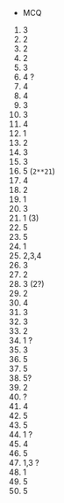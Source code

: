 - MCQ

1. 3
2. 2
3. 2
4. 2
5. 3
6. 4 ?
7. 4
8. 4
9. 3
10. 3
11. 4
12. 1
13. 2
14. 3
15. 3
16. 5 (`2**21`)
17. 4
18. 2
19. 1
20. 3
21. 1 (3)
22. 5
23. 5
24. 1
25. 2,3,4
26. 3
27. 2
28. 3 (2?)
29. 2
30. 4
31. 3
32. 3
33. 2
34. 1 ?
35. 3
36. 5
37. 5
38. 5?
39. 2
40. ?
41. 4
42. 5
43. 5
44. 1 ?
45. 4
46. 5
47. 1,3 ?
48. 1
49. 5
50. 5